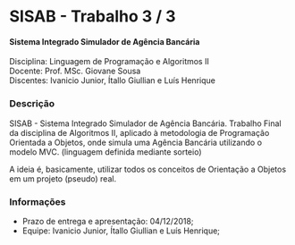 
# SISAB - Trabalho 3 / 3 
#### Sistema Integrado Simulador de Agência Bancária

Disciplina: Linguagem de Programação e Algoritmos II    
Docente: Prof. MSc. Giovane Sousa      
Discentes: Ivanicio Junior, Ítallo Giullian e Luís Henrique

### Descrição

SISAB - Sistema Integrado Simulador de Agência Bancária. Trabalho Final da disciplina de Algoritmos II, aplicado à metodologia de Programação Orientada a Objetos, onde simula uma Agência Bancária utilizando o modelo MVC. (linguagem definida mediante sorteio) 


A ideia é, basicamente, utilizar todos os conceitos de Orientação a Objetos em um projeto (pseudo) real. 

### Informações
  - Prazo de entrega e apresentação: 04/12/2018;
  - Equipe: Ivanicio Junior, Ítallo Giullian e Luís Henrique;
